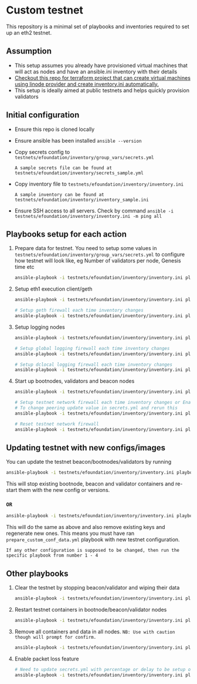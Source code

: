 # Custom testnet

This repository is a minimal set of playbooks and inventories required to set up an eth2 testnet.

## Assumption

- This setup assumes you already have provisioned virtual machines that will act as nodes and have an ansible.ini inventory with their details
- [Checkout this repo for terraform project that can create virtual machines using linode provider and create inventory.ini automatically.](https://github.com/gathecageorge/eth-testnet)
- This setup is ideally aimed at public testnets and helps quickly provision validators

## Initial configuration

- Ensure this repo is cloned locally

- Ensure ansible has been installed `ansible --version`

- Copy secrets config to `testnets/efoundation/inventory/group_vars/secrets.yml`

    ```text
    A sample secrets file can be found at
    testnets/efoundation/inventory/secrets_sample.yml 
    ```

- Copy inventory file to `testnets/efoundation/inventory/inventory.ini`

    ```text
    A sample inventory can be found at
    testnets/efoundation/inventory/inventory_sample.ini
    ```

- Ensure SSH access to all servers. Check by command
`ansible -i testnets/efoundation/inventory/inventory.ini -m ping all`

## Playbooks setup for each action

1. Prepare data for testnet. You need to setup some values in `testnets/efoundation/inventory/group_vars/secrets.yml` to configure how testnet will look like, eg Number of validators per node, Genesis time etc

    ```bash
    ansible-playbook -i testnets/efoundation/inventory/inventory.ini playbooks/prepare_custom_conf_data.yml
    ```

2. Setup eth1 execution client/geth

    ```bash
    ansible-playbook -i testnets/efoundation/inventory/inventory.ini playbooks/setup_geth.yml

    # Setup geth firewall each time inventory changes
    ansible-playbook -i testnets/efoundation/inventory/inventory.ini playbooks/firewall/firewall_geth.yml
    ```

3. Setup logging nodes

    ```bash
    ansible-playbook -i testnets/efoundation/inventory/inventory.ini playbooks/setup_logging.yml

    # Setup global logging firewall each time inventory changes
    ansible-playbook -i testnets/efoundation/inventory/inventory.ini playbooks/firewall/firewall_global.yml

    # Setup dclocal logging firewall each time inventory changes
    ansible-playbook -i testnets/efoundation/inventory/inventory.ini playbooks/firewall/firewall_dclocal.yml
    ```

4. Start up bootnodes, validators and beacon nodes

    ```bash
    ansible-playbook -i testnets/efoundation/inventory/inventory.ini playbooks/setup_beacon_and_validators_full.yml --extra-vars "runningTest=test1"

    # Setup testnet network firewall each time inventory changes or Enable/Disable peering
    # To change peering update value in secrets.yml and rerun this
    ansible-playbook -i testnets/efoundation/inventory/inventory.ini playbooks/firewall/firewall_testnet.yml

    # Reset testnet network firewall
    ansible-playbook -i testnets/efoundation/inventory/inventory.ini playbooks/firewall/firewall_testnet_reset.yml
    ```

## Updating testnet with new configs/images

You can update the testnet beacon/bootnodes/validators by running

```bash
ansible-playbook -i testnets/efoundation/inventory/inventory.ini playbooks/update_beacon_and_validator.yml --extra-vars "runningTest=test1"
```

This will stop existing bootnode, beacon and validator containers and re-start them with the new config or versions.

### `OR`

```bash
ansible-playbook -i testnets/efoundation/inventory/inventory.ini playbooks/update_beacon_and_validator_and_keys.yml --extra-vars "runningTest=test1"
```

This will do the same as above and also remove existing keys and regenerate new ones. This means you must have ran `prepare_custom_conf_data.yml` playbook with new testnet configuration.

```text
If any other configuration is supposed to be changed, then run the specific playbook from number 1 - 4
```

## Other playbooks

1. Clear the testnet by stopping beacon/validator and wiping their data

    ```bash
    ansible-playbook -i testnets/efoundation/inventory/inventory.ini playbooks/clear_testnet.yml --extra-vars "runningTest=test1"
    ```

2. Restart testnet containers in bootnode/beacon/validator nodes

    ```bash
    ansible-playbook -i testnets/efoundation/inventory/inventory.ini playbooks/restart_testnet.yml --extra-vars "runningTest=test1"
    ```

3. Remove all containers and data in all nodes. `NB: Use with caution though will prompt for confirm.`

    ```bash
    ansible-playbook -i testnets/efoundation/inventory/inventory.ini playbooks/wipe_all.yml
    ```

4. Enable packet loss feature

    ```bash
    # Need to update secrets.yml with percentage or delay to be setup on network
    ansible-playbook -i testnets/efoundation/inventory/inventory.ini playbooks/setup_tc.yml
    ```
